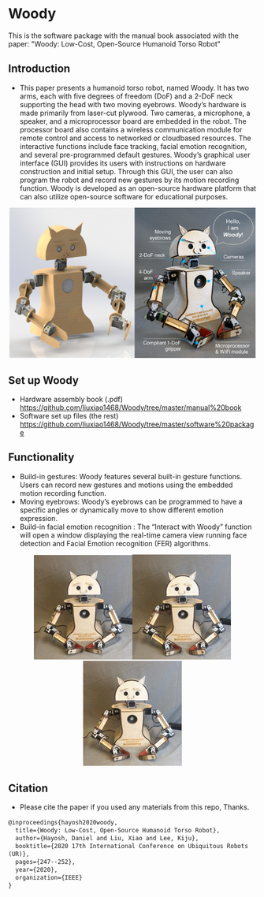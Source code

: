 # Woody
This is the software package with the manual book associated with the paper: "Woody: Low-Cost, Open-Source Humanoid Torso Robot"

## Introduction

* This paper presents a humanoid torso robot,
named Woody. It has two arms, each with five degrees of
freedom (DoF) and a 2-DoF neck supporting the head with
two moving eyebrows. Woody’s hardware is made primarily
from laser-cut plywood. Two cameras, a microphone, a speaker,
and a microprocessor board are embedded in the robot.
The processor board also contains a wireless communication
module for remote control and access to networked or cloudbased
resources. The interactive functions include face tracking,
facial emotion recognition, and several pre-programmed default
gestures. Woody’s graphical user interface (GUI) provides its
users with instructions on hardware construction and initial
setup. Through this GUI, the user can also program the robot
and record new gestures by its motion recording function.
Woody is developed as an open-source hardware platform that
can also utilize open-source software for educational purposes.
<p align="center">
<img src = "woody_pics/Picture1.png" width ="500" />
</p>

## Set up Woody
*  Hardware assembly book (.pdf) https://github.com/liuxiao1468/Woody/tree/master/manual%20book
*  Software set up files (the rest) https://github.com/liuxiao1468/Woody/tree/master/software%20package

## Functionality

* Build-in gestures: Woody features several built-in gesture functions. Users can record new gestures and motions using the embedded motion recording function.
* Moving eyebrows: Woody’s eyebrows can be programmed to have a specific angles or dynamically move to show different emotion expression.
* Build-in facial emotion recognition : The “Interact with Woody” function will open a window displaying the real-time camera view running face detection and Facial Emotion recognition (FER) algorithms.

<p align="center">
<img src = "woody_pics/Picture2.gif" width ="200" /><img src = "woody_pics/Picture3.gif" width ="200" /><img src = "woody_pics/Picture4.gif" width ="200" />
</p>

## Citation
* Please cite the paper if you used any materials from this repo, Thanks.
```
@inproceedings{hayosh2020woody,
  title={Woody: Low-Cost, Open-Source Humanoid Torso Robot},
  author={Hayosh, Daniel and Liu, Xiao and Lee, Kiju},
  booktitle={2020 17th International Conference on Ubiquitous Robots (UR)},
  pages={247--252},
  year={2020},
  organization={IEEE}
}
```

